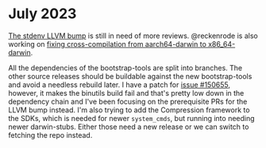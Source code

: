 # July 2023

[The stdenv LLVM bump](https://github.com/NixOS/nixpkgs/issues/234710) is still in need of more reviews. @reckenrode is also working on [fixing cross-compilation from aarch64-darwin to x86_64-darwin](https://github.com/NixOS/nixpkgs/pull/256590).

All the dependencies of the bootstrap-tools are split into branches. The other source releases should be buildable against the new bootstrap-tools and avoid a needless rebuild later. I have a patch for [issue #150655](https://github.com/NixOS/nixpkgs/issues/150655), however, it makes the binutils build fail and that's pretty low down in the dependency chain and I've been focusing on the prerequisite PRs for the LLVM bump instead. I'm also trying to add the Compression framework to the SDKs, which is needed for newer `system_cmds`, but running into needing newer darwin-stubs. Either those need a new release or we can switch to fetching the repo instead.
